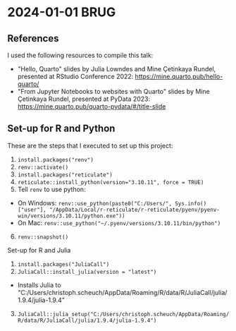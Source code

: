 # 2024-01-01 BRUG

## References

I used the following resources to compile this talk:

- "Hello, Quarto" slides by Julia Lowndes and Mine Çetinkaya Rundel, presented at RStudio Conference 2022: https://mine.quarto.pub/hello-quarto/
- "From Jupyter Notebooks to websites with Quarto" slides by Mine Çetinkaya Rundel, presented at PyData 2023: https://mine.quarto.pub/quarto-pydata/#/title-slide


## Set-up for R and Python

These are the steps that I executed to set up this project:

1. `install.packages("renv")`
2. `renv::activate()`
3. `install.packages("reticulate")`
4. `reticulate::install_python(version="3.10.11", force = TRUE)`
5. Tell `renv` to use python: 
 - On Windows: `renv::use_python(paste0("C:/Users/", Sys.info()["user"], "/AppData/Local/r-reticulate/r-reticulate/pyenv/pyenv-win/versions/3.10.11/python.exe"))`
 - On Mac: `renv::use_python("~/.pyenv/versions/3.10.11/bin/python")`
6. `renv::snapshot()`

Set-up for R and Julia

1. `install.packages("JuliaCall")`
2. `JuliaCall::install_julia(version = "latest")`
- Installs Julia to "C:/Users/christoph.scheuch/AppData/Roaming/R/data/R/JuliaCall/julia/1.9.4/julia-1.9.4"
3. `JuliaCall::julia_setup("C:/Users/christoph.scheuch/AppData/Roaming/R/data/R/JuliaCall/julia/1.9.4/julia-1.9.4")`
